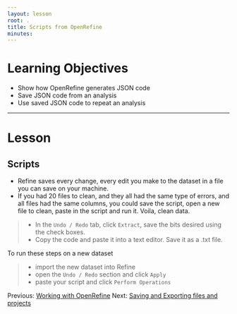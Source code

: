 ```yaml
---
layout: lesson
root: .
title: Scripts from OpenRefine
minutes: 
---
```


# Learning Objectives

* Show how OpenRefine generates JSON code 
* Save JSON code from an analysis
* Use saved JSON code to repeat an analysis 

----------------------------------------------------

# Lesson

## Scripts

* Refine saves every change, every edit you make to the dataset in a
  file you can save on your machine.
* If you had 20 files to clean, and they all had the same type of
  errors, and all files had the same columns, you could save the
  script, open a new file to clean, paste in the script and run
  it. Voila, clean data.

> - In the `Undo / Redo` tab, click `Extract`, save the bits desired
>   using the check boxes.
> - Copy the code and paste it into a text editor. Save it as a .txt
>   file.

To run these steps on a new dataset

> - import the new dataset into Refine
> - open the `Undo / Redo` section and click `Apply`
> - paste your script and click `Perform Operations`

Previous: [Working with OpenRefine](01-working-with-openrefine.html)  Next: [Saving and Exporting files and projects](03-save-export.html)
